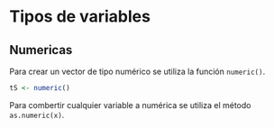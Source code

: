 # Tipos de variables

## Numericas

Para crear un vector de tipo numérico se utiliza la función `numeric()`.

~~~R
tS <- numeric()
~~~

Para combertir cualquier variable a numérica se utiliza el método `as.numeric(x)`.